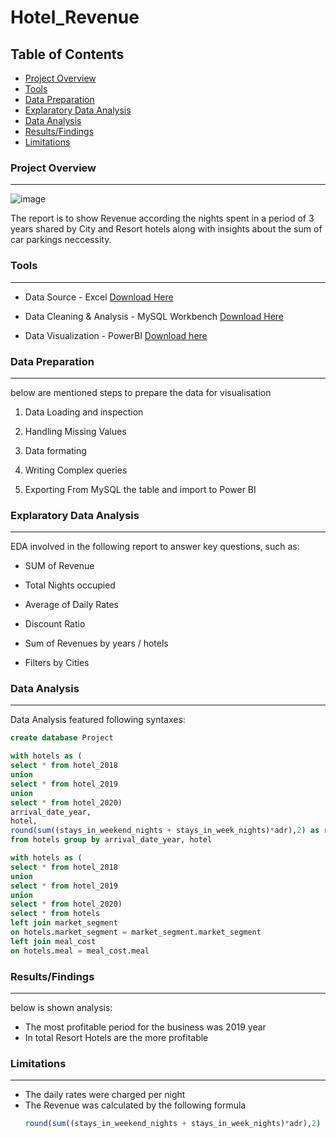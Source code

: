 # Hotel_Revenue

## Table of Contents

- [Project Overview](#project-overview)
- [Tools](#tools)
- [Data Preparation](#data-preparation)
- [Explaratory Data Analysis](#explaratory-data-analysis)
- [Data Analysis](#data-analysis)
- [Results/Findings](#resultsfindings)
- [Limitations](#limitations)

### Project Overview 
---
![image](https://github.com/Ivikorazmadze/Hotel_Revenue/assets/115480932/d355fe16-e6d2-49c6-a35f-4efbcc35f257)

The report is to show Revenue according the nights spent in a period of 3 years shared by City and Resort hotels along with insights about the sum of car parkings neccessity. 

### Tools
---

- Data Source - Excel [Download Here](https://www.microsoft.com/en-us/microsoft-365/p/excel-home-and-student/CFQ7TTC0HLKR?activetab=pivot:overviewtab)

- Data Cleaning & Analysis - MySQL Workbench [Download Here](https://dev.mysql.com/downloads/workbench/)

- Data Visualization - PowerBI [Download here](https://dev.mysql.com/downloads/workbench/)

 ### Data Preparation
 ---
  
below are mentioned steps to prepare the data for visualisation

1) Data Loading and inspection
  
2) Handling Missing Values
  
3) Data formating

4) Writing Complex queries

5) Exporting From MySQL the table and import to Power BI

### Explaratory Data Analysis
---

EDA involved in the following report to answer key questions, such as:

- SUM of Revenue

- Total Nights occupied

- Average of Daily Rates

- Discount Ratio

- Sum of Revenues by years / hotels 

- Filters by Cities

### Data Analysis
---

Data Analysis featured following syntaxes:

```sql
create database Project
```

```sql
with hotels as (
select * from hotel_2018
union
select * from hotel_2019
union
select * from hotel_2020)
arrival_date_year,
hotel,
round(sum((stays_in_weekend_nights + stays_in_week_nights)*adr),2) as revenue
from hotels group by arrival_date_year, hotel
```

```sql
with hotels as (
select * from hotel_2018
union
select * from hotel_2019
union
select * from hotel_2020)
select * from hotels
left join market_segment
on hotels.market_segment = market_segment.market_segment
left join meal_cost
on hotels.meal = meal_cost.meal
```

### Results/Findings
---

below is shown analysis:
- The most profitable period for the business was 2019 year
- In total Resort Hotels are the more profitable

### Limitations
---

- The daily rates were charged per night
- The Revenue was calculated by the following formula 
  ```sql 
  round(sum((stays_in_weekend_nights + stays_in_week_nights)*adr),2)
  ```
